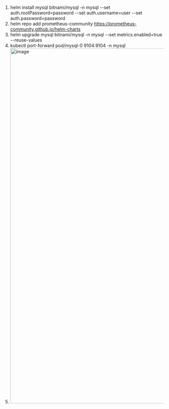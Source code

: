 1. helm install mysql bitnami/mysql -n mysql --set auth.rootPassword=password --set auth.username=user --set auth.password=password
2. helm repo add prometheus-community https://prometheus-community.github.io/helm-charts
3. helm upgrade mysql bitnami/mysql -n mysql --set metrics.enabled=true --reuse-values
4. kubectl port-forward pod/mysql-0 9104:9104 -n mysql
5. <img width="1109" alt="image" src="https://user-images.githubusercontent.com/53873995/222415891-e54efff7-e5c8-49be-a719-7f22bd51c463.png">
